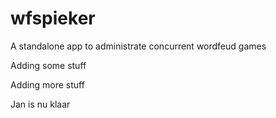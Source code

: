 # wfspieker
A standalone app to administrate concurrent wordfeud games

Adding some stuff

Adding more stuff

Jan is nu klaar


